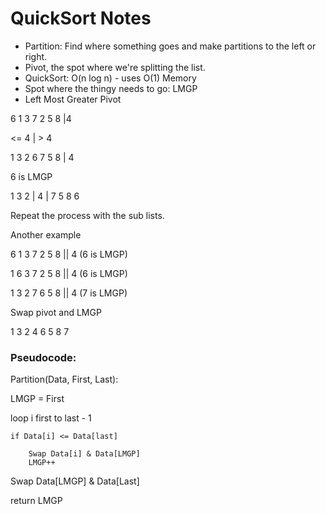 # QuickSort Notes

- Partition: Find where something goes and make partitions to the left or right. 
- Pivot, the spot where we're splitting the list. 
- QuickSort: O(n log n) - uses O(1) Memory
- Spot where the thingy needs to go: LMGP
- Left Most Greater Pivot

6 1 3 7 2 5 8 |4

<= 4   |   > 4

1 3 2 6 7 5 8 | 4

6 is LMGP 

1 3 2 | 4 | 7 5 8 6

Repeat the process with the sub lists. 

Another example 

6 1 3 7 2 5 8 || 4 (6 is LMGP)

1 6 3 7 2 5 8 || 4 (6 is LMGP)

1 3 2 7 6 5 8 || 4 (7 is LMGP)

Swap pivot and LMGP 

1 3 2 4 6 5 8 7 

### Pseudocode:

Partition(Data, First, Last): 

LMGP = First

loop i first to last - 1

    if Data[i] <= Data[last]

        Swap Data[i] & Data[LMGP]
        LMGP++

Swap Data[LMGP] & Data[Last]

return LMGP
